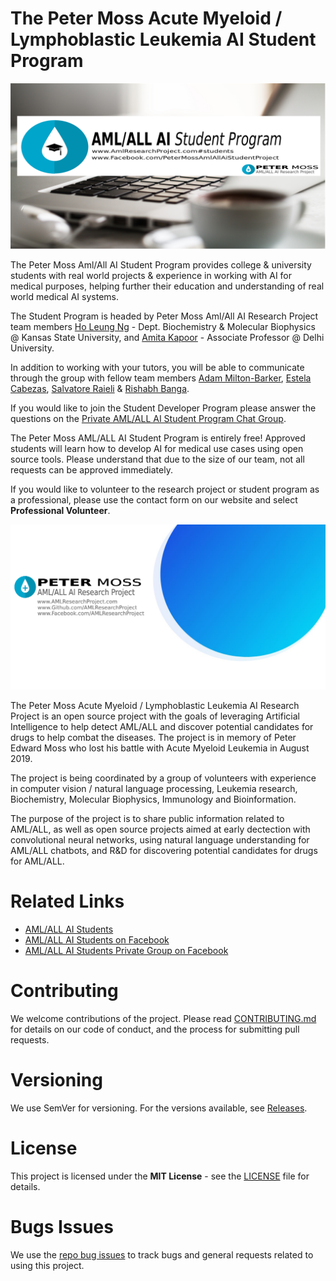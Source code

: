 # The Peter Moss Acute Myeloid / Lymphoblastic Leukemia AI Student Program

![The Peter Moss Acute Myeloid / Lymphoblastic Leukemia AI Student Program](Media/Images/Student-Page-Banner.png)

The Peter Moss Aml/All AI Student Program​ provides college & university students with real world projects & experience in working with AI for medical purposes, helping further their education and understanding of real world medical AI systems.

The Student Program is headed by Peter Moss Aml/All AI Research Project​ team members [Ho Leung Ng](https://github.com/holeung "Ho  Leung Ng")​ - Dept. Biochemistry & Molecular Biophysics @ Kansas State University, and [Amita Kapoor](https://github.com/amita-kapoor "Amita Kapoor")​ - Associate Professor @ Delhi University.

In addition to working with your tutors, you will be able to communicate through the group with fellow team members [Adam Milton-Barker](https://github.com/orgs/AMLResearchProject/people/AdamMiltonBarker "Adam Milton-Barker"), [Estela Cabezas](https://github.com/orgs/AMLResearchProject/people/EstelaCaEs "Estela Cabezas")​, [Salvatore Raieli​](https://github.com/orgs/AMLResearchProject/people/SalvatoreRa "Salvatore Raieli​") & [Rishabh Banga](https://github.com/orgs/AMLResearchProject/people/rishabhbanga "Rishabh Banga")​.

If you would like to join the Student Developer Program please answer the questions on the [Private AML/ALL AI Student Program Chat Group​](https://www.facebook.com/groups/AmlAllPrivateStudentAiProgram "Private AML/ALL AI Student Program Chat Group​").

The Peter Moss AML/ALL AI Student Program is entirely free! Approved students will learn how to develop AI for medical use cases using open source tools. Please understand that due to the size of our team, not all requests can be approved immediately.

If you would like to volunteer to the research project or student program as a professional, please use the contact form on our website and select **Professional Volunteer**.

![The Peter Moss Acute Myeloid / Lymphoblastic Leukemia AI Student Program](Media/Images/Page-Banner.png)

The Peter Moss Acute Myeloid / Lymphoblastic Leukemia AI Research Project is an open source project with the goals of leveraging Artificial Intelligence to help detect AML/ALL and discover potential candidates for drugs to help combat the diseases. The project is in memory of Peter Edward Moss who lost his battle with Acute Myeloid Leukemia in August 2019.

The project is being coordinated by a group of volunteers with experience in computer vision / natural language processing, Leukemia research, Biochemistry, Molecular Biophysics, Immunology and Bioinformation.

The purpose of the project is to share public information related to AML/ALL, as well as open source projects aimed at early dectection with convolutional neural networks, using natural language understanding for AML/ALL chatbots, and R&D for discovering potential candidates for drugs for AML/ALL.

# Related Links

- [AML/ALL AI Students](https://www.amlresearchproject.com/#students "AML/ALL AI Students")
- [AML/ALL AI Students on Facebook](https://www.facebook.com/PeterMossAmlAllAiStudentProject "AML/ALL AI Students on Facebook")
- [AML/ALL AI Students Private Group on Facebook](https://www.facebook.com/groups/AmlAllPrivateStudentAiProgram "AML/ALL AI Students Private Group on Facebook")

# Contributing

We welcome contributions of the project. Please read [CONTRIBUTING.md](https://github.com/AMLResearchProject/AML-ALL-AI-Student-Program/blob/master/CONTRIBUTING.md "CONTRIBUTING.md") for details on our code of conduct, and the process for submitting pull requests.

# Versioning

We use SemVer for versioning. For the versions available, see [Releases](https://github.com/AMLResearchProject/AML-ALL-AI-Student-Program/releases "Releases").

# License

This project is licensed under the **MIT License** - see the [LICENSE](https://github.com/AMLResearchProject/AML-ALL-AI-Student-Program/blob/master/LICENSE "LICENSE") file for details.

# Bugs Issues

We use the [repo bug issues](https://github.com/AMLResearchProject/AML-ALL-AI-Student-Program/issues/new/choose "repo bug issues") to track bugs and general requests related to using this project.
